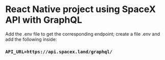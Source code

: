 # React Native project using SpaceX API with GraphQL

Add the .env file to get the corresponding endpoint; create a file .env and add the following inside:
### `API_URL=https://api.spacex.land/graphql/`

